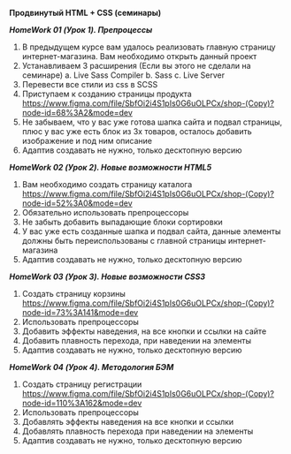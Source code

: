 **Продвинутый HTML + CSS (семинары)**

***HomeWork 01 (Урок 1). Препроцессы***

1. В предыдущем курсе вам удалось реализовать главную страницу интернет-магазина. Вам необходимо открыть данный проект
2. Устанавливаем 3 расширения (Если вы этого не сделали на семинаре) a. Live Sass Compiler b. Sass c. Live Server
3. Перевести все стили из css в SCSS
4. Приступаем к созданию страницы продукта https://www.figma.com/file/SbfOi2i4S1pIs0G6uOLPCx/shop-(Copy)?node-id=68%3A2&mode=dev
5. Не забываем, что у вас уже готова шапка сайта и подвал страницы, плюс у вас уже есть блок из 3х товаров, осталось добавить изображение и под ним описание
6. Адаптив создавать не нужно, только десктопную версию

***HomeWork 02 (Урок 2). Новые возможности HTML5***

1. Вам необходимо создать страницу каталога https://www.figma.com/file/SbfOi2i4S1pIs0G6uOLPCx/shop-(Copy)?node-id=52%3A0&mode=dev
2. Обязательно использовать препроцессоры
3. Не забыть добавить выпадающие блоки сортировки
4. У вас уже есть созданные шапка и подвал сайта, данные элементы должны быть переиспользованы с главной страницы интернет-магазина
5. Адаптив создавать не нужно, только десктопную версию

***HomeWork 03 (Урок 3). Новые возможности CSS3***
 
1. Создать страницу корзины https://www.figma.com/file/SbfOi2i4S1pIs0G6uOLPCx/shop-(Copy)?node-id=73%3A141&mode=dev
2. Использовать препроцессоры
3. Добавить эффекты наведения, на все кнопки и ссылки на сайте
4. Добавить плавность перехода, при наведении на элементы
5. Адаптив создавать не нужно, только десктопную версию

***HomeWork 04 (Урок 4). Методология БЭМ***
 
1. Создать страницу регистрации https://www.figma.com/file/SbfOi2i4S1pIs0G6uOLPCx/shop-(Copy)?node-id=110%3A162&mode=dev
2. Использовать препроцессоры
3. Добавлять эффекты наведения на все кнопки и ссылки
4. Добавлять плавность перехода при наведении на элементы
5. Адаптив создавать не нужно, только десктопную версию